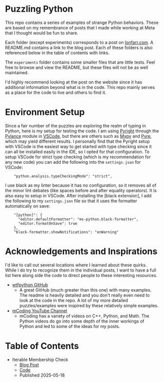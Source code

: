 # Puzzling Python

This repo contains a series of examples of strange Python behaviors. These are based on my remembrance of posts that I made while working at Meta that I thought would be fun to share.

Each folder (except experiments) corresponds to a post on [lonfarr.com](https://www.lonfarr.com). A README.md contains a link to the blog post. Each of these folders is also referenced below in the table of contents with links.

The `experiments` folder contains some smaller files that are little tests. Feel free to browse and view the README, but these files will not be as well maintained.

I'd highly recommend looking at the post on the website since it has additional information beyond what is in the code. This repo mainly serves as a place for the code to live and others to find it.

# Environment Setup
Since a fair number of the puzzles are exploring the realm of typing in Python, here is my setup for testing the code. I am using [Pyright](https://github.com/microsoft/pyright) through the [Pylance](https://marketplace.visualstudio.com/items?itemName=ms-python.vscode-pylance) module in [VSCode](https://code.visualstudio.com), but there are others such as [Mypy](https://mypy-lang.org) and [Pyre](https://pyre-check.org), which may yield different results. I personally find that the Pyright setup with VSCode is the easiest way to get started with type checking since it can all be installed easily in the IDE, so I opted for that configuration. To setup VSCode for strict type checking (which is my recommendation for any new code) you can add the following into the `settings.json` for VSCode:
```
    "python.analysis.typeCheckingMode": "strict",
```

I use black as my linter because it has no configuration, so it removes all of the minor lint debates (like spaces before and after equality operators). It is also easy to setup in VSCode. After installing the [black extension], I add the following to my `settings.json` file so that it uses the formatter automatically on save:
```
    "[python]": {
      "editor.defaultFormatter": "ms-python.black-formatter",
      "editor.formatOnSave": true
    },
    "black-formatter.showNotifications": "onWarning"
```

# Acknowledgements and Inspirations
I'd like to call out several locations where I learned about these quirks. While I do try to recognize them in the individual posts, I want to have a full list here along side the code to direct people to these interesting resources.
* [wtfpython GitHub](https://github.com/satwikkansal/wtfpython)
  * A great GitHub (much greater than this one) with many examples. The readme is heavily detailed and you don't really even need to look at the code in the repo. A lot of my more detailed puzzles/examples were inspired by these relatively simple examples.
* [mCoding YouTube Channel](https://www.youtube.com/@mCoding)
  * mCoding has a variety of videos on C++, Python, and Math. The Python videos do go into some depth of the inner workings of Python and led to some of the ideas for my posts.
  
# Table of Contents

* Iterable Membership Check
  * [Blog Post](https://www.lonfarr.com/posts/2025-05-18-iterable_membership_check/)
  * [Code](https://github.com/lonfarr/puzzling_python/blob/main/iterable_membership_check)
  * Published 2025-05-18
